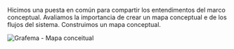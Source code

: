 
Hicimos una puesta en común para compartir los entendimentos del marco conceptual.
Avaliamos la importancia de crear un mapa conceptual e de los flujos del sistema.
Construimos un mapa conceptual.

![Grafema - Mapa conceitual](https://github.com/docART/docs/blob/recipe/prototyping/grafemas/Ontologia-flujos.map.png)
